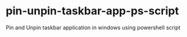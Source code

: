 # pin-unpin-taskbar-app-ps-script
Pin and Unpin taskbar application in windows using powershell script
